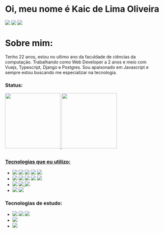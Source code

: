# Oi, meu nome é Kaic de Lima Oliveira
<div style="display: inline_block">
    <a href="https://portfolio-kusv-by4zjr0cd-kaiclimaoliveiras-projects.vercel.app/" target="_blank"><img src="https://img.shields.io/badge/portfolio-0A0A0A?style=for-the-badge&logo=dev.to&logoColor=white" target="_blank"></a>
    <a href="https://instagram.com/kaic.lo" target="_blank"><img src="https://img.shields.io/badge/-Instagram-%23E4405F?style=for-the-badge&logo=instagram&logoColor=white" target="_blank"></a>
    <a href="https://www.linkedin.com/in/kaic-de-lima-oliveira-3633041a4/" target="_blank"><img src="https://img.shields.io/badge/LinkedIn-0077B5?style=for-the-badge&logo=linkedin&logoColor=white" target="_blank"></a>
  </div>
  
# Sobre mim:
<div>
  Tenho 22 anos, estou no ultimo ano da faculdade de ciências da computação. Trabalhando como Web Developer a 2 anos e meio com Vuejs, Typescript, Django e Postgres. Sou apaixonado em Javascript e sempre estou buscando me especializar na tecnologia.
</div>

### Status:
<div>
  <a href="https://github.com/kaicLimaOliveira">
  <img height="180em" src="https://github-readme-stats.vercel.app/api?username=kaicLimaOliveira&show_icons=true&theme=dark&include_all_commits=true&count_private=true"/>
  <img height="180em" src="https://github-readme-stats.vercel.app/api/top-langs/?username=kaicLimaOliveira&layout=compact&langs_count=7&theme=dark"/>
</div>
  
  ##
  
### Tecnologias que eu utilizo: 
  
<div>
  <ul>
    <li>
      <a href="#" target="_blank"><img src="https://img.shields.io/badge/HTML5-E34F26?style=for-the-badge&logo=html5&logoColor=white" target="_blank"></a>
      <a href="#" target="_blank"><img src="https://img.shields.io/badge/CSS3-1572B6?style=for-the-badge&logo=css3&logoColor=white" target="_blank"></a>
      <a href="#" target="_blank"><img src="https://img.shields.io/badge/Sass-CC6699?style=for-the-badge&logo=sass&logoColor=white" target="_blank"></a>
      <a href="#" target="_blank"><img src="https://img.shields.io/badge/Bootstrap-563D7C?style=for-the-badge&logo=bootstrap&logoColor=white" target="_blank"></a>
      <a href="#" target="_blank"><img src="https://img.shields.io/badge/Bulma-00d1b2?style=for-the-badge&logo=bulma&logoColor=white" target="_blank"></a>
    </li>
    <li>
      <a href="#" target="_blank"><img src="https://img.shields.io/badge/JavaScript-1C1C1C?style=for-the-badge&logo=javascript&logoColor=FFFF00" target="_blank"></a>
      <a href="#" target="_blank"><img src="https://img.shields.io/badge/TypeScript-1C1C1C?style=for-the-badge&logo=typescript&logoColor=007ACC" target="_blank"></a>
      <a href="#" target="_blank"><img src="https://img.shields.io/badge/jQuery-0769AD?style=for-the-badge&logo=jquery&logoColor=white" target="_blank"></a>
      <a href="#" target="_blank"><img src="https://img.shields.io/badge/Vue.js-35495E?style=for-the-badge&logo=vue.js&logoColor=4FC08D" target="_blank"></a>
      <a href="#" target="_blank"><img src="https://img.shields.io/badge/vite-%23646CFF.svg?style=for-the-badge&logo=vite&logoColor=white"></a>
    </li>
    <li>
      <a href="#" target="_blank"><img src="https://img.shields.io/badge/Python-14354C?style=for-the-badge&logo=python&logoColor=white"></a>
      <a href="#" target="_blank"><img src="https://img.shields.io/badge/Django-092E20?style=for-the-badge&logo=django&logoColor=white" target="_blank"> 
      <a href="#" target="_blank"><img src="https://img.shields.io/badge/DJANGO-REST-ff1709?style=for-the-badge&logo=django&logoColor=white&color=ff1709&labelColor=gray" target="_blank"> 
      </a>  
    </li>
    <li>
      <a href="#" target="_blank"><img src="https://img.shields.io/badge/PostgreSQL-316192?style=for-the-badge&logo=postgresql&logoColor=white" target="_blank"></a>
      <a href="#" target="_blank"><img src="https://img.shields.io/badge/MongoDB-4EA94B?style=for-the-badge&logo=mongodb&logoColor=white" target="_blank"></a>
    </li>
  </ul>
  
</div>
  
### Tecnologias de estudo:
<div>
  <ul>  
    <li>
      <a href="#" target="_blank"><img src="https://img.shields.io/badge/React-20232A?style=for-the-badge&logo=react&logoColor=61DAFB" target="_blank"></a>
      <a href="#" target="_blank"><img src="https://img.shields.io/badge/Nuxt-002E3B?style=for-the-badge&logo=nuxtdotjs&logoColor=#00DC82" target="_blank"></a>
      <a href="#" target="_blank"><img src="https://img.shields.io/badge/-jest-%23C21325?style=for-the-badge&logo=jest&logoColor=white"></a>
    </li>
     <li>
     <a href="#" target="_blank"><img src="https://img.shields.io/badge/Rabbitmq-FF6600?style=for-the-badge&logo=rabbitmq&logoColor=white"></a>
    </li>
      <li>
     <a href="#" target="_blank"><img src="https://img.shields.io/badge/docker-%230db7ed.svg?style=for-the-badge&logo=docker&logoColor=white"></a>
    </li>
  </ul>
 </div>
  
  ##
  
